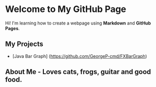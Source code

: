 # Welcome to My GitHub Page

Hi! I'm learning how to create a webpage using **Markdown** and **GitHub Pages**.

## My Projects

- [Java Bar Graph] (https://github.com/GeorgeP-cmd/FXBarGraph)

## About Me - Loves cats, frogs, guitar and good food.
